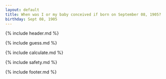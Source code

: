 ```yaml
---
layout: default
title: When was I or my baby conceived if born on September 08, 1905?
birthday: Sept 08, 1905
---
```


{% include header.md %}

{% include guess.md %}

{% include calculate.md %}

{% include safety.md %}

{% include footer.md %}




